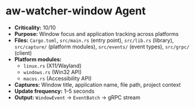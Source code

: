 # aw-watcher-window Agent

- **Criticality:** 10/10
- **Purpose:** Window focus and application tracking across platforms
- **Files:** `Cargo.toml`, `src/main.rs` (entry point), `src/lib.rs` (library), `src/capture/` (platform modules), `src/events/` (event types), `src/grpc/` (client)
- **Platform modules:**
  - `linux.rs` (X11/Wayland)
  - `windows.rs` (Win32 API)
  - `macos.rs` (Accessibility API)
- **Captures:** Window title, application name, file path, project context
- **Update frequency:** 1–5 seconds
- **Output:** `WindowEvent` → `EventBatch` → gRPC stream

